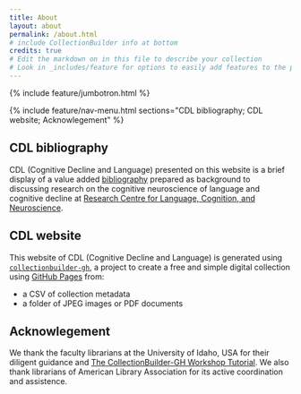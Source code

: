 ```yaml
---
title: About
layout: about
permalink: /about.html
# include CollectionBuilder info at bottom
credits: true
# Edit the markdown on in this file to describe your collection
# Look in _includes/feature for options to easily add features to the page
---
```


{% include feature/jumbotron.html %}

{% include feature/nav-menu.html sections="CDL bibliography; CDL website; Acknowlegement" %}

## CDL bibliography
CDL (Cognitive Decline and Language) presented on this website is a brief display of a value added [bibliography](https://www.polyu.edu.hk/cbs/rclcn/cognitive-decline-and-language-cdl/synopsis/) prepared as background to discussing research on the cognitive neuroscience of language and cognitive decline at [Research Centre for Language, Cognition, and Neuroscience](https://www.polyu.edu.hk/cbs/rclcn/about-centre/our-mission/). 

## CDL website
This website of CDL (Cognitive Decline and Language) is generated using [`collectionbuilder-gh`](https://collectionbuilding.github.io/gh/), a project to create a free and simple digital collection using [GitHub Pages](https://pages.github.com/) from: 

- a CSV of collection metadata
- a folder of JPEG images or PDF documents

## Acknowlegement
We thank the faculty librarians at the University of Idaho, USA for their diligent guidance and [The CollectionBuilder-GH Workshop Tutorial](https://collectionbuilder.github.io/workshop/gh/). We also thank librarians of American Library Association for its active coordination and assistence.  

